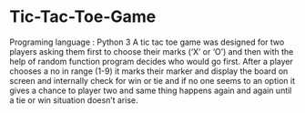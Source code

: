 # Tic-Tac-Toe-Game
Programing language : Python 3 
A tic tac toe game was designed for two players asking them first to choose their marks (‘X’ or ‘O’) and then with the help of random function program decides who would go first. After a player chooses a no in range (1-9) it marks their marker and display the board on screen and internally check for win or tie and if no one seems to an option it gives a chance to player two and same thing happens again and again until a tie or win situation doesn’t arise. 
